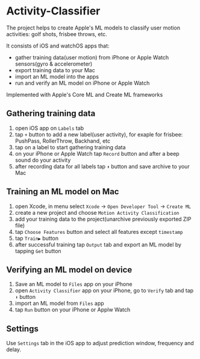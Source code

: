 # Activity-Classifier

The project helps to create Apple's ML models to classify user motion activities: golf shots, frisbee throws, etc. 

It consists of iOS and watchOS apps that:
- gather training data(user motion) from iPhone or Apple Watch sensors(gyro & accelerometer)
- export training data to your Mac
- import an ML model into the apps
- run and verify an ML model on iPhone or Apple Watch

Implemented with Apple's Core ML and Create ML frameworks

## Gathering training data
1. open iOS app on `Labels` tab
2. tap `+` button to add a new label(user activity), for exaple for frisbee: PushPass, RollerThrow, Backhand, etc
3. tap on a label to start gathering training data
4. on your iPhone or Apple Watch tap `Record` button and after a beep sound do your activity
5. after recording data for all labels tap `⬆️` button and save archive to your Mac

## Training an ML model on Mac
1. open Xcode, in menu select `Xcode` -> `Open Developer Tool` -> `Create ML`
2. create a new project and choose `Motion Activity Classification`
3. add your training data to the project(unarchive previously exported ZIP file)
4. tap `Choose Features` button and select all features except `timestamp`
5. tap `Train▶️` button
6. after successful training tap `Output` tab and export an ML model by tapping `Get` button

## Verifying an ML model on device
1. Save an ML model to `Files` app on your iPhone
2. open `Activity Classifier` app on your iPhone, go to `Verify` tab and tap `⬇️` button
3. import an ML model from `Files` app
4. tap `Run` button on your iPhone or Applw Watch

## Settings
Use `Settings` tab in the iOS app to adjust prediction window, frequency and delay.
